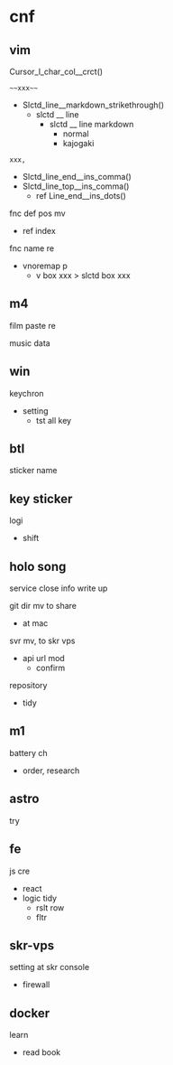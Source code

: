 
# cnf


## vim

Cursor_l_char_col__crct()


`~~xxx~~`
- Slctd_line__markdown_strikethrough()
  - slctd __ line
    - slctd __ line markdown
      - normal
      - kajogaki

`xxx,`
- Slctd_line_end__ins_comma()
- Slctd_line_top__ins_comma()
  - ref Line_end__ins_dots()

fnc def pos mv
- ref index

fnc name re
- vnoremap p
  - v box xxx > slctd box xxx


## m4

film paste re

music data


## win

keychron
- setting
  - tst all key


## btl

sticker name


## key sticker

logi
- shift


## holo song

service close info write up


git dir mv to share
- at mac


svr mv, to skr vps
- api url mod
  - confirm


repository
- tidy


## m1

battery ch
- order, research


## astro

try


## fe

js cre
- react
- logic tidy
  - rslt row
  - fltr


## skr-vps

setting at skr console
- firewall


## docker

learn
- read book


